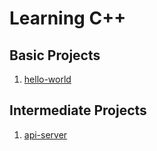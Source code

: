 # Learning C++

## Basic Projects
1. [hello-world](./hello-world/README.md)

## Intermediate Projects
1. [api-server](./api-server/README.md)